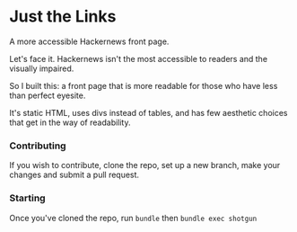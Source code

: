 # Just the Links

A more accessible Hackernews front page.

Let's face it. Hackernews isn't the most accessible to readers and the visually impaired.

So I built this: a front page that is more readable for those who have less than perfect eyesite.

It's static HTML, uses divs instead of tables, and has few aesthetic choices that get in the way of readability.

### Contributing

If you wish to contribute, clone the repo, set up a new branch, make your changes and submit a pull request.

### Starting

Once you've cloned the repo, run `bundle` then `bundle exec shotgun`
